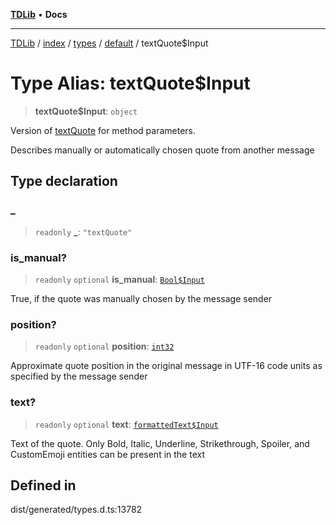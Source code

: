 [**TDLib**](../../../../../../README.md) • **Docs**

***

[TDLib](../../../../../../modules.md) / [index](../../../../../README.md) / [types](../../../README.md) / [default](../README.md) / textQuote$Input

# Type Alias: textQuote$Input

> **textQuote$Input**: `object`

Version of [textQuote](textQuote.md) for method parameters.

Describes manually or automatically chosen quote from another message

## Type declaration

### \_

> `readonly` **\_**: `"textQuote"`

### is\_manual?

> `readonly` `optional` **is\_manual**: [`Bool$Input`](Bool$Input.md)

True, if the quote was manually chosen by the message sender

### position?

> `readonly` `optional` **position**: [`int32`](int32.md)

Approximate quote position in the original message in UTF-16 code units as specified by the message sender

### text?

> `readonly` `optional` **text**: [`formattedText$Input`](formattedText$Input.md)

Text of the quote. Only Bold, Italic, Underline, Strikethrough, Spoiler, and CustomEmoji entities can be present in the text

## Defined in

dist/generated/types.d.ts:13782
